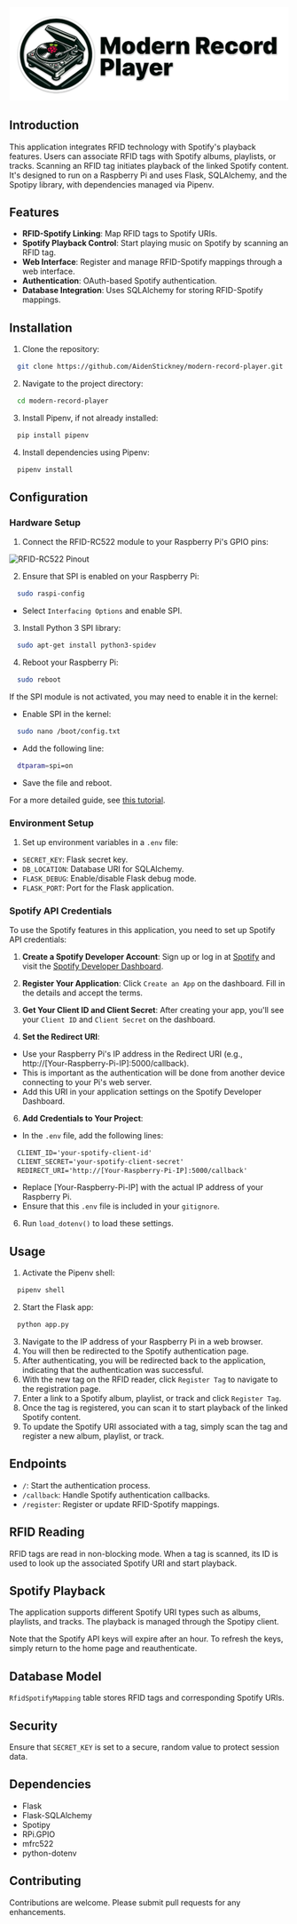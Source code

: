 ![Modern Record Player Logo](assets/banner.png)

## Introduction

This application integrates RFID technology with Spotify's playback features. Users can associate RFID tags with Spotify albums, playlists, or tracks. Scanning an RFID tag initiates playback of the linked Spotify content. It's designed to run on a Raspberry Pi and uses Flask, SQLAlchemy, and the Spotipy library, with dependencies managed via Pipenv.

## Features

- **RFID-Spotify Linking**: Map RFID tags to Spotify URIs.
- **Spotify Playback Control**: Start playing music on Spotify by scanning an RFID tag.
- **Web Interface**: Register and manage RFID-Spotify mappings through a web interface.
- **Authentication**: OAuth-based Spotify authentication.
- **Database Integration**: Uses SQLAlchemy for storing RFID-Spotify mappings.

## Installation

1. Clone the repository:

```bash
  git clone https://github.com/AidenStickney/modern-record-player.git
```

2. Navigate to the project directory:

```bash
  cd modern-record-player
```

3. Install Pipenv, if not already installed:

```bash
  pip install pipenv
```

4. Install dependencies using Pipenv:

```bash
  pipenv install
```

## Configuration

### Hardware Setup

1. Connect the RFID-RC522 module to your Raspberry Pi's GPIO pins:

![RFID-RC522 Pinout](https://pimylifeup.com/wp-content/uploads/2017/10/RFID-Fritz-v2.png)

2. Ensure that SPI is enabled on your Raspberry Pi:

```bash
  sudo raspi-config
```

- Select `Interfacing Options` and enable SPI.

3. Install Python 3 SPI library:

```bash
  sudo apt-get install python3-spidev
```

4. Reboot your Raspberry Pi:

```bash
  sudo reboot
```

If the SPI module is not activated, you may need to enable it in the kernel:

- Enable SPI in the kernel:

```bash
  sudo nano /boot/config.txt
```

- Add the following line:

```bash
  dtparam=spi=on
```

- Save the file and reboot.

For a more detailed guide, see [this tutorial](https://pimylifeup.com/raspberry-pi-rfid-rc522/).

### Environment Setup

1. Set up environment variables in a `.env` file:

- `SECRET_KEY`: Flask secret key.
- `DB_LOCATION`: Database URI for SQLAlchemy.
- `FLASK_DEBUG`: Enable/disable Flask debug mode.
- `FLASK_PORT`: Port for the Flask application.

### Spotify API Credentials

To use the Spotify features in this application, you need to set up Spotify API credentials:

1. **Create a Spotify Developer Account**: Sign up or log in at [Spotify](https://www.spotify.com/) and visit the [Spotify Developer Dashboard](https://developer.spotify.com/dashboard/).

2. **Register Your Application**: Click `Create an App` on the dashboard. Fill in the details and accept the terms.

3. **Get Your Client ID and Client Secret**: After creating your app, you'll see your `Client ID` and `Client Secret` on the dashboard.

4. **Set the Redirect URI**:

- Use your Raspberry Pi's IP address in the Redirect URI (e.g., http://[Your-Raspberry-Pi-IP]:5000/callback).
- This is important as the authentication will be done from another device connecting to your Pi's web server.
- Add this URI in your application settings on the Spotify Developer Dashboard.

6. **Add Credentials to Your Project**:

- In the `.env` file, add the following lines:

```env
  CLIENT_ID='your-spotify-client-id'
  CLIENT_SECRET='your-spotify-client-secret'
  REDIRECT_URI='http://[Your-Raspberry-Pi-IP]:5000/callback'
```

- Replace [Your-Raspberry-Pi-IP] with the actual IP address of your Raspberry Pi.
- Ensure that this `.env` file is included in your `gitignore`.

6. Run `load_dotenv()` to load these settings.

## Usage

1. Activate the Pipenv shell:

```bash
  pipenv shell
```

2. Start the Flask app:

```bash
  python app.py
```

3. Navigate to the IP address of your Raspberry Pi in a web browser.
4. You will then be redirected to the Spotify authentication page.
5. After authenticating, you will be redirected back to the application, indicating that the authentication was successful.
6. With the new tag on the RFID reader, click `Register Tag` to navigate to the registration page.
7. Enter a link to a Spotify album, playlist, or track and click `Register Tag`.
8. Once the tag is registered, you can scan it to start playback of the linked Spotify content.
9. To update the Spotify URI associated with a tag, simply scan the tag and register a new album, playlist, or track.

## Endpoints

- `/`: Start the authentication process.
- `/callback`: Handle Spotify authentication callbacks.
- `/register`: Register or update RFID-Spotify mappings.

## RFID Reading

RFID tags are read in non-blocking mode. When a tag is scanned, its ID is used to look up the associated Spotify URI and start playback.

## Spotify Playback

The application supports different Spotify URI types such as albums, playlists, and tracks. The playback is managed through the Spotipy client.

Note that the Spotify API keys will expire after an hour. To refresh the keys, simply return to the home page and reauthenticate.

## Database Model

`RfidSpotifyMapping` table stores RFID tags and corresponding Spotify URIs.

## Security

Ensure that `SECRET_KEY` is set to a secure, random value to protect session data.

## Dependencies

- Flask
- Flask-SQLAlchemy
- Spotipy
- RPi.GPIO
- mfrc522
- python-dotenv

## Contributing

Contributions are welcome. Please submit pull requests for any enhancements.
